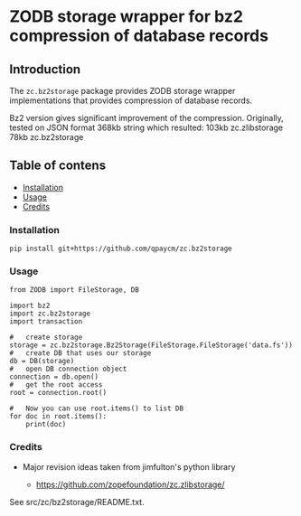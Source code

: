 # ZODB storage wrapper for bz2 compression of database records

## Introduction

The ``zc.bz2storage`` package provides ZODB storage wrapper
implementations that provides compression of database records.

Bz2 version gives significant improvement of the compression.
Originally, tested on JSON format 368kb string which resulted:
103kb zc.zlibstorage
78kb zc.bz2storage

## Table of contens
* [Installation](#installation)
* [Usage](#usage)
* [Credits](#credits)


### Installation

	pip install git+https://github.com/qpaycm/zc.bz2storage
    

### Usage
	
	from ZODB import FileStorage, DB
	
	import bz2
	import zc.bz2storage
	import transaction
	
	#	create storage
	storage = zc.bz2storage.Bz2Storage(FileStorage.FileStorage('data.fs'))
	#	create DB that uses our storage
	db = DB(storage)
	#	open DB connection object
	connection = db.open()
	#	get the root access
	root = connection.root()
	
	#	Now you can use root.items() to list DB
	for doc in root.items():
		print(doc)


### Credits

* Major revision ideas taken from jimfulton's python library

  - https://github.com/zopefoundation/zc.zlibstorage/

See src/zc/bz2storage/README.txt.

